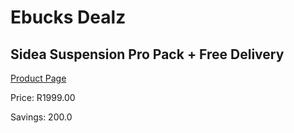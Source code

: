 
# Ebucks Dealz
## Sidea Suspension Pro Pack + Free Delivery
[Product Page](https://www.ebucks.com/web/shop/productSelected.do?prodId=1177401330&catId=1173528667)

Price: R1999.00

Savings: 200.0


	